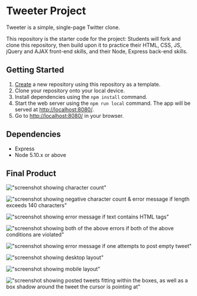 # Tweeter Project

Tweeter is a simple, single-page Twitter clone.

This repository is the starter code for the project: Students will fork and clone this repository, then build upon it to practice their HTML, CSS, JS, jQuery and AJAX front-end skills, and their Node, Express back-end skills.

## Getting Started

1. [Create](https://docs.github.com/en/repositories/creating-and-managing-repositories/creating-a-repository-from-a-template) a new repository using this repository as a template.
2. Clone your repository onto your local device.
3. Install dependencies using the `npm install` command.
3. Start the web server using the `npm run local` command. The app will be served at <http://localhost:8080/>.
4. Go to <http://localhost:8080/> in your browser.

## Dependencies

- Express
- Node 5.10.x or above

## Final Product

!["screenshot showing character count"](https://github.com/DmitriYatsenko/tweeter/blob/master/docs/charCounter0.JPG)

!["screenshot showing negative character count & error message if length exceeds 140 characters"](https://github.com/DmitriYatsenko/tweeter/blob/master/docs/charCounter1.JPG)

!["screenshot showing error message if text contains HTML tags"](https://github.com/DmitriYatsenko/tweeter/blob/master/docs/charCounter2.JPG)

!["screenshot showing both of the above errors if both of the above conditions are violated"](https://github.com/DmitriYatsenko/tweeter/blob/master/docs/charCounter3.JPG)

!["screenshot showing error message if one attempts to post empty tweet"](https://github.com/DmitriYatsenko/tweeter/blob/master/docs/charCounter4.JPG)

!["screenshot showing desktop layout"](https://github.com/DmitriYatsenko/tweeter/blob/master/docs/screenBig.JPG)

!["screenshot showing mobile layout"](https://github.com/DmitriYatsenko/tweeter/blob/master/docs/screenSmall.JPG)

!["screenshot showing posted tweets fitting within the boxes, as well as a box shadow around the tweet the cursor is pointing at"](https://github.com/DmitriYatsenko/tweeter/blob/master/docs/textWrap.jpg)